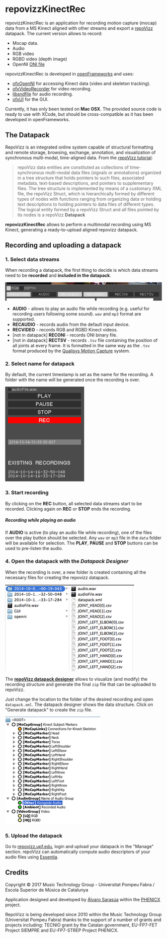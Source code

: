 # repovizzKinectRec

repovizzKinectRec is an application for recording motion capture (mocap) data from a MS Kinect aligned with other streams and export a [repoVizz](http://repoVizz.upf.edu/) datapack. The current version allows to record:

* Mocap data.
* Audio
* RGB video
* RGBD video (depth image) 
* OpenNI [ONI file](http://structure.io/openni) 

repovizzKinectRec is developed in [openFrameworks](http://www.openframeworks.cc/) and uses:

* [ofxOpenNI](https://github.com/gameoverhack/ofxOpenNI) for accessing Kinect data (video and skeleton tracking).
* [ofxVideoRecorder](https://github.com/timscaffidi/ofxVideoRecorder) for video recording.
* [libsndfile](http://www.mega-nerd.com/libsndfile/) for audio recording.
* [ofxUI](https://github.com/rezaali/ofxUI) for the GUI.

Currently, it has only been tested on **Mac OSX**. The provided source code is ready to use with XCode, but should be cross-compatible as it has been developed in openFrameworks.

## The Datapack
RepoVizz is an integrated online system capable of structural formatting and remote storage, browsing, exchange, annotation, and visualization of synchronous multi-modal, time-aligned data.
From the [repoVizz tutorial](http://repoVizz.upf.edu/misc/repoVizzTutorial.pdf):

>repoVizz data entities are constituted as collections of time-synchronous multi-modal data files (signals or annotations) organized in a tree structure that holds pointers to such files, associated metadata, text-based descriptions, and pointers to supplementary files. The tree structure is implemented by means of a customary XML file, the repoVizz Struct, which is hierarchically formed by different types of nodes with functions ranging from organizing data or holding text descriptions to holding pointers to data files of different types. The logical entity formed by a repoVizz Struct and all files pointed by its nodes is a repoVizz **Datapack**

**repovizzKinectRec** allows to perform a multimodal recording using MS Kinect, generating a ready-to-upload aligned repovizz datapack.

## Recording and uploading a datapack

### 1. Select data streams
When recording a datapack, the first thing to decide is which data streams need to be **recorded** and **included in the datapack**.

![Menu1](menu1.png)

* **AUDIO** - allows to play an audio file while recording (e.g. useful for recording users following some sound). `wav` and `mp3` format are supported.
* **RECAUDIO** - records audio from the default input device.
* **RECVIDEO** - records RGB and RGBD Kinect videos.
* [not in datapack] **RECONI** - records ONI binary file.
* [not in datapack] **RECTSV** - records `.tsv` file containing the position of all joints at every frame. It is formatted in the same way as the `.tsv` format produced by the [Qualisys Motion Capture](http://www.qualisys.com/) system.

### 2. Select name for datapack
By default, the current timestamp is set as the name for the recording. A folder with the name will be generated once the recording is over.

![Menu2](menu2.png)

### 3. Start recording
By clicking on the **REC** button, all selected data streams start to be recorded. Clicking again on **REC** or **STOP** ends the recording.

##### Recording while playing an audio
If **AUDIO** is active (to play an audio file while recording), one of the files over the play button should be selected. Any `wav` or `mp3` file in the `data` folder will be available for selection. The **PLAY**, **PAUSE** and **STOP** buttons can be used to pre-listen the audio.

### 4. Open the datapack with the *Datapack Designer*
When the recording is over, a new folder is created containing all the necessary files for creating the repovizz datapack.

![Data](data.png)

The [**repoVizz datapack designer**](http://repovizz.upf.edu/designer/) allows to visualize (and modify) the recording structure and generate the final `zip` file that can be uploaded to repoVizz.

Just change the location to the folder of the desired recording and open `datapack.xml`. The datapack designer shows the data structure. Click on "Generate datapack" to create the `zip` file.

![Designer](designer.png)

### 5. Upload the datapack
Go to [repovizz.upf.edu](http://repovizz.upf.edu), login and upload your datapack in the "Manage" section. repoVizz can automatically compute audio descriptors of your audio files using [Essentia](http://essentia.upf.edu/).

## Credits
Copyright © 2017  Music Technology Group - Universitat Pompeu Fabra / Escola Superior de Música de Catalunya

Application designed and developed by [Álvaro Sarasúa](http://www.alvarosarasua.com) within the [PHENICX](http://phenicx.upf.edu) project.

RepoVizz is being developed since 2010 within the Music Technology Group (Universitat Pompeu Fabra) thanks to the support of a number of grants and projects including: TECNIO grant by the Catalan government, EU-FP7-FET Project SIEMPRE and EU-FP7-STREP Project PHENICX.

